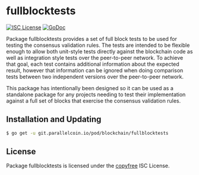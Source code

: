 # fullblocktests

[![ISC License](http://img.shields.io/badge/license-ISC-blue.svg)](http://copyfree.org)
[![GoDoc](https://img.shields.io/badge/godoc-reference-blue.svg)](http://godoc.org/git.parallelcoin.io/pod/blockchain/fullblocktests)

Package fullblocktests provides a set of full block tests to be used for testing the consensus validation rules. The tests are intended to be flexible enough to allow both unit-style tests directly against the blockchain code as well as integration style tests over the peer-to-peer network. To achieve that goal, each test contains additional information about the expected result, however that information can be ignored when doing comparison tests between two independent versions over the peer-to-peer network.

This package has intentionally been designed so it can be used as a standalone package for any projects needing to test their implementation against a full set of blocks that exercise the consensus validation rules.

## Installation and Updating

```bash
$ go get -u git.parallelcoin.io/pod/blockchain/fullblocktests
```

## License

Package fullblocktests is licensed under the [copyfree](http://copyfree.org) ISC License.

